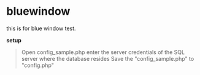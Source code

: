# bluewindow
this is for blue window test.

**setup**

 > Open config_sample.php
 > enter the server credentials of the SQL server where the database resides
 > Save the "config_sample.php" to "config.php"  
